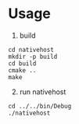 # Usage
1. build
```
cd nativehost
mkdir -p build
cd build
cmake ..
make
```
2. run nativehost
```
cd ../../bin/Debug
./nativehost
```

